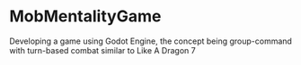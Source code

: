 # MobMentalityGame
Developing a game using Godot Engine, the concept being group-command with turn-based combat similar to Like A Dragon 7
